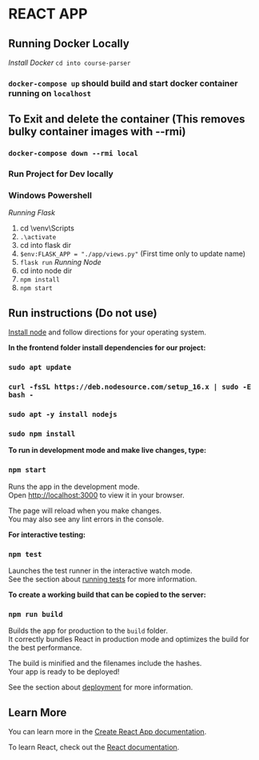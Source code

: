 # REACT APP

## Running Docker Locally

_Install Docker_
`cd into course-parser`

### `docker-compose up` should build and start docker container running on `localhost`

## To Exit and delete the container (This removes bulky container images with --rmi)

### `docker-compose down --rmi local`

### Run Project for Dev locally

### Windows Powershell

_Running Flask_

1.  cd \venv\Scripts
2.  `.\activate`
3.  cd into flask dir
4.  `$env:FLASK_APP = "./app/views.py"` (First time only to update name)
5.  `flask run`
    _Running Node_
6.  cd into node dir
7.  `npm install`
8.  `npm start`

## Run instructions (Do not use)

[Install node](https://nodejs.org/en/download/) and follow directions for your operating system.

**In the frontend folder install dependencies for our project:**

### `sudo apt update`

### `curl -fsSL https://deb.nodesource.com/setup_16.x | sudo -E bash -`

### `sudo apt -y install nodejs`

### `sudo npm install`

**To run in development mode and make live changes, type:**

### `npm start`

Runs the app in the development mode.\
Open [http://localhost:3000](http://localhost:3000) to view it in your browser.

The page will reload when you make changes.\
You may also see any lint errors in the console.

**For interactive testing:**

### `npm test`

Launches the test runner in the interactive watch mode.\
See the section about [running tests](https://facebook.github.io/create-react-app/docs/running-tests) for more information.

**To create a working build that can be copied to the server:**

### `npm run build`

Builds the app for production to the `build` folder.\
It correctly bundles React in production mode and optimizes the build for the best performance.

The build is minified and the filenames include the hashes.\
Your app is ready to be deployed!

See the section about [deployment](https://facebook.github.io/create-react-app/docs/deployment) for more information.

## Learn More

You can learn more in the [Create React App documentation](https://facebook.github.io/create-react-app/docs/getting-started).

To learn React, check out the [React documentation](https://reactjs.org/).
